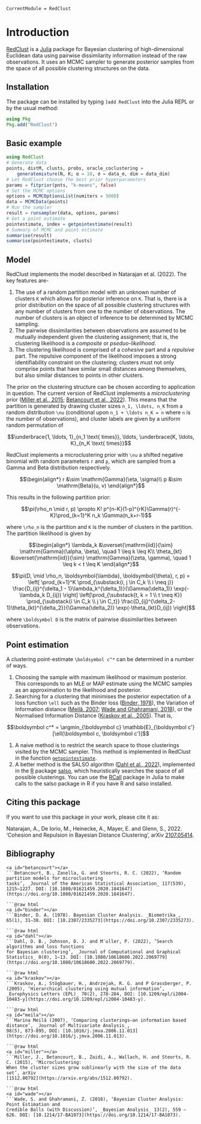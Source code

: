 ```@meta
CurrentModule = RedClust
```

# Introduction

[RedClust](https://github.com/abhinavnatarajan/RedClust.jl) is a [Julia](https://julialang.org/) package for Bayesian clustering of high-dimensional Euclidean data using pairwise dissimilarity information instead of the raw observations. It uses an MCMC sampler to generate posterior samples from the space of all possible clustering structures on the data. 

## Installation
The package can be installed by typing `]add RedClust` into the Julia REPL or by the usual method:
```julia
using Pkg
Pkg.add("RedClust")
```

## Basic example
```julia
using RedClust
# Generate data
points, distM, clusts, probs, oracle_coclustering = 
	generatemixture(N, K; α = 10, σ = data_σ, dim = data_dim)
# Let RedClust choose the best prior hyperparameters
params = fitprior(pnts, "k-means", false)
# Set the MCMC options
options = MCMCOptionsList(numiters = 5000)
data = MCMCData(points)
# Run the sampler
result = runsampler(data, options, params)
# Get a point estimate 
pointestimate, index = getpointestimate(result)
# Summary of MCMC and point estimate
summarise(result)
summarise(pointestimate, clusts)
```

## Model
RedClust implements the model described in Natarajan et al. (2022). The key features are-
1. The use of a random partition model with an unknown number of clusters ``K`` which allows for posterior inference on ``K``. That is, there is a prior distribution on the space of all possible clustering structures with any number of clusters from one to the number of observations. The number of clusters is an object of inference to be determined by MCMC sampling. 
2. The pairwise dissimilarities between observations are assumed to be mutually independent given the clustering assignment; that is, the clustering likelihood is a *composite* or *pseduo-likelihood*. 
3. The clustering likelihood is comprised of a *cohesive* part and a *repulsive* part. The repulsive component of the likelihood imposes a strong identifiability constraint on the clustering; clusters must not only comprise points that have similar small distances among themselves, but also similar distances to points in other clusters.

The prior on the clustering structure can be chosen according to application in question. The current version of RedClust implements a *microclustering* prior ([Miller et al., 2015](#miller); [Betancourt et al., 2022](#betancourt)). This means that the partition is generated by drawing cluster sizes ``n_1, \ldots, n_K`` from a random distribution ``\nu`` (conditional upon ``n_1 + \ldots n_K = n`` where ``n`` is the number of observations), and cluster labels are given by a uniform random permutation of 
```math
\underbrace{1, \ldots, 1}_{n_1 \text{ times}}, \ldots, \underbrace{K, \ldots, K}_{n_K \text{ times}}
```
RedClust implements a microclustering prior with ``\nu`` a shifted negative binomial with random parameters ``r`` and ``p``, which are sampled from a Gamma and Beta distribution respectively.
```math
\begin{align*}
r &\sim \mathrm{Gamma}(\eta, \sigma)\\
p &\sim \mathrm{Beta}(u, v)
\end{align*}
```
This results in the following partition prior: 
```math
\pi(\rho_n \mid r, p) \propto K! p^{n-K}(1-p)^{rK}\Gamma(r)^{-K}\prod_{k=1}^K n_k \Gamma(n_k+r-1)
```
where ``\rho_n`` is the partition and ``K`` is the number of clusters in the partition. The partition likelihood is given by
```math
\begin{align*}
\lambda_k &\overset{\mathrm{iid}}{\sim} \mathrm{Gamma}(\alpha, \beta), \quad 1 \leq k \leq K\\
\theta_{kt} &\overset{\mathrm{iid}}{\sim} \mathrm{Gamma}(\zeta, \gamma), \quad 1 \leq k < t \leq K
\end{align*}
```
```math
\pi(D, \mid \rho_n, \boldsymbol{\lambda}, \boldsymbol{\theta}, r, p) = \left[ \prod_{k=1}^K \prod_{\substack{i, j \in C_k \\ i \neq j}} \frac{D_{ij}^{\delta_1 - 1}\lambda_k^{\delta_1}}{\Gamma(\delta_1)} \exp(-\lambda_k D_{ij}) \right] \left[\prod_{\substack{t, k = 1 \\ t \neq K}} \prod_{\substack{i \in C_k \\ j \in C_t}} \frac{D_{ij}^{\delta_2-1}\theta_{kt}^{\delta_2}}{\Gamma(\delta_2)} \exp(-\theta_{kt}D_{ij}) \right]
```
where ``\boldsymbol D`` is the matrix of pairwise dissimilarities between observations.

## Point estimation
A clustering point-estimate ``\boldsymbol c^*`` can be determined in a number of ways. 
1. Choosing the sample with maximum likelihood or maximum posterior. This corresponds to an MLE or MAP estimate using the MCMC samples as an approximation to the likelihood and posterior.
2. Searching for a clustering that minimises the posterior expectation of a loss function ``\ell`` such as the Binder loss ([Binder, 1978](#binder)), the Variation of Information distance ([Meilă, 2007](#meila); [Wade and Ghahramani, 2018](#wade)), or the Normalised Information Distance ([Kraskov et al., 2005](#kraskov)). That is, 
```math
\boldsymbol c^* = \argmin_{\boldsymbol c} \mathbb{E}_{\boldsymbol c'}[\ell(\boldsymbol c, \boldsymbol c')]
```
   1. A naive method is to restrict the search space to those clusterings visited by the MCMC sampler. This method is implemented in RedClust in the function [`getpointestimate`](@ref).
   2. A better method is the SALSO algorithm ([Dahl et al., 2022](#dahl)), implemented in the [R](https://www.r-project.org/) package [salso](https://CRAN.R-project.org/package=salso), which heuristically searches the space of all possible clusterings. You can use the [RCall](https://github.com/JuliaInterop/RCall.jl) package in Julia to make calls to the salso package in R if you have R and salso installed.  

## Citing this package
If you want to use this package in your work, please cite it as:

Natarajan, A., De Iorio, M., Heinecke, A., Mayer, E. and Glenn, S., 2022. ‘Cohesion and Repulsion in Bayesian Distance Clustering’, arXiv [2107.05414](https://arxiv.org/abs/2107.05414).

## Bibliography
```@raw html
<a id="betancourt"></a>
```Betancourt, B., Zanella, G. and Steorts, R. C. (2022), ‘Random partition models for microclustering
tasks’, _Journal of the American Statistical Association_ 117(539), 1215–1227. DOI: [10.1080/01621459.2020.1841647](https://doi.org/10.1080/01621459.2020.1841647).

```@raw html
<a id="binder"></a>
```Binder, D. A. (1978). Bayesian Cluster Analysis. _Biometrika_, 65(1), 31–38. DOI: [10.2307/2335273](https://doi.org/10.2307/2335273).

```@raw html 
<a id="dahl"></a>
```Dahl, D. B., Johnson, D. J. and M¨uller, P. (2022), ‘Search algorithms and loss functions
for Bayesian clustering’, _Journal of Computational and Graphical Statistics_ 0(0), 1–13. DOI: [10.1080/10618600.2022.2069779](https://doi.org/10.1080/10618600.2022.2069779).

```@raw html
<a id="kraskov"></a>
```Kraskov, A., Stögbauer, H., Andrzejak, R. G. and P Grassberger, P. (2005), ‘Hierarchical clustering using mutual information’, _Europhysics Letters (EPL)_ 70(2), 278-284, DOI: [10.1209/epl/i2004-10483-y](https://doi.org/10.1209/epl/i2004-10483-y).

```@raw html
<a id="meila"></a>
```Marina Meilă (2007), ‘Comparing clusterings—an information based distance’, _Journal of Multivariate Analysis_, 
98(5), 873-895, DOI: [10.1016/j.jmva.2006.11.013](https://doi.org/10.1016/j.jmva.2006.11.013).

```@raw html
<a id="miller"></a>
```Miller, J., Betancourt, B., Zaidi, A., Wallach, H. and Steorts, R. C. (2015), ‘Microclustering:
When the cluster sizes grow sublinearly with the size of the data set’, arXiv
[1512.00792](https://arxiv.org/abs/1512.00792).

```@raw html
<a id="wade"></a>
```Wade, S. and Ghahramani, Z. (2018), ‘Bayesian Cluster Analysis: Point Estimation and
Credible Balls (with Discussion)’, _Bayesian Analysis_ 13(2), 559 – 626. DOI: [10.1214/17-BA1073](https://doi.org/10.1214/17-BA1073).